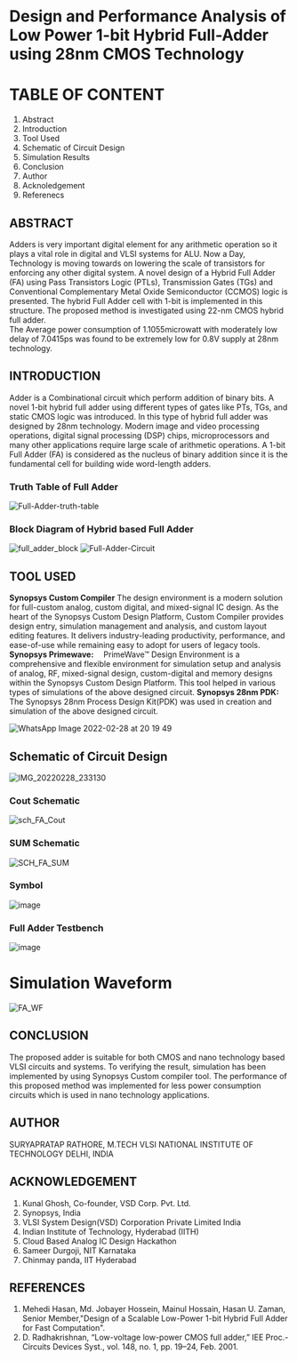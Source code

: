 # Design and Performance Analysis of Low Power 1-bit Hybrid Full-Adder using 28nm CMOS Technology
# TABLE OF CONTENT
1. Abstract
2. Introduction
3. Tool Used
4. Schematic of Circuit Design
5. Simulation Results 
6. Conclusion
7. Author
8. Acknoledgement
9. Referenecs
## ABSTRACT
Adders is very important digital element for any arithmetic operation so it plays a vital role in digital and VLSI systems for ALU.
Now a Day, Technology is moving towards on lowering the scale of transistors for enforcing any other digital system. A novel design of a 
Hybrid Full Adder (FA) using Pass Transistors Logic (PTLs), Transmission Gates (TGs) and Conventional Complementary Metal Oxide Semiconductor (CCMOS) logic is presented.
The hybrid Full Adder cell with 1-bit is implemented in this structure. The proposed method is investigated using 22-nm CMOS hybrid full adder.  
The Average power consumption of 1.1055microwatt with moderately low delay of 7.0415ps was found to be extremely low for 0.8V supply at 28nm technology.
## INTRODUCTION
Adder is a Combinational circuit which perform addition of binary bits. A novel 1-bit hybrid full adder using different types of gates like PTs, TGs, and static CMOS logic was 
introduced. In this type of hybrid full adder was designed by 28nm technology. Modern image and video processing operations, digital signal processing (DSP) chips, microprocessors and many other applications require large scale of arithmetic operations. A 1-bit Full Adder (FA) is considered as the nucleus of binary addition since it is the 
fundamental cell for building wide word-length adders.
### Truth Table of Full Adder

![Full-Adder-truth-table](https://user-images.githubusercontent.com/100580614/156002144-9adc7e2e-4937-4f48-a32a-bb2ab5fef0b0.png)
 
### Block Diagram of Hybrid based Full Adder

![full_adder_block](https://user-images.githubusercontent.com/100580614/156003211-d45e051b-9d80-43ab-ace5-d10b4c238113.PNG)
![Full-Adder-Circuit](https://user-images.githubusercontent.com/100580614/156028686-da58301e-2f79-4a29-bf82-dcbe4f298c4d.png)

## TOOL USED
**Synopsys Custom Compiler** The design environment is a modern solution for full-custom analog, custom digital, and mixed-signal IC design. As the heart of the Synopsys Custom  Design Platform, Custom Compiler provides design entry, simulation management and analysis, and custom layout editing features. It delivers industry-leading productivity, performance, and ease-of-use while remaining easy to adopt for users of legacy tools.
**Synopsys Primewave:**  PrimeWave™ Design Environment is a comprehensive and flexible environment for simulation setup and analysis of analog, RF, mixed-signal design, custom-digital and memory designs within the Synopsys Custom Design Platform. This tool helped in various types of simulations of the above designed circuit.
**Synopsys 28nm PDK:**  The Synopsys 28nm Process Design Kit(PDK) was used in creation and simulation of the above designed circuit.

![WhatsApp Image 2022-02-28 at 20 19 49](https://user-images.githubusercontent.com/100580614/156004024-c0c2ddbd-a31b-4726-b1cf-875f7eafd81a.jpeg)

## Schematic of Circuit Design

![IMG_20220228_233130](https://user-images.githubusercontent.com/100580614/156034638-7fab40fc-115b-4c3a-a107-9ae0896332bd.jpg)

 ### Cout Schematic 

![sch_FA_Cout](https://user-images.githubusercontent.com/100580614/156004936-ba2fb129-02d9-4913-b7c1-9a757be9d607.PNG)

### SUM Schematic 

![SCH_FA_SUM](https://user-images.githubusercontent.com/100580614/156005228-2047bc38-bf53-45e1-95d9-ba1d5650fd28.PNG)

### Symbol 

![image](https://user-images.githubusercontent.com/100580614/156029743-a910236b-cf81-4c49-8ba9-e2be7084bb12.png)

### Full Adder Testbench 

![image](https://user-images.githubusercontent.com/100580614/156005665-ff9d4fcb-dcdf-4b3b-a63d-7518053b7b7a.png)

# Simulation Waveform 

![FA_WF](https://user-images.githubusercontent.com/100580614/156026079-77213b9d-7515-4c77-8586-a87e999ec38a.PNG)

 ## CONCLUSION
 The proposed adder is suitable for both CMOS and nano technology based VLSI circuits and systems.
 To verifying the result, simulation has been implemented by using Synopsys Custom compiler tool. 
 The performance of this proposed method was implemented for less power consumption circuits which is used in nano technology applications.

## AUTHOR
SURYAPRATAP RATHORE, M.TECH VLSI 
NATIONAL INSTITUTE OF TECHNOLOGY DELHI, INDIA

## ACKNOWLEDGEMENT 
1. Kunal Ghosh, Co-founder, VSD Corp. Pvt. Ltd. 
2. Synopsys, India
3. VLSI System Design(VSD) Corporation Private Limited India
4. Indian Institute of Technology, Hyderabad (IITH)
5. Cloud Based Analog IC Design Hackathon
6. Sameer Durgoji, NIT Karnataka
7. Chinmay panda, IIT Hyderabad

## REFERENCES

1. Mehedi Hasan, Md. Jobayer Hossein, Mainul Hossain, Hasan U. Zaman, Senior Member,"Design of a Scalable Low-Power 1-bit Hybrid Full Adder for Fast Computation".
2. D. Radhakrishnan, “Low-voltage low-power CMOS full adder,” IEE Proc.-Circuits Devices Syst., vol. 148, no. 1, pp. 19–24, Feb. 2001.


